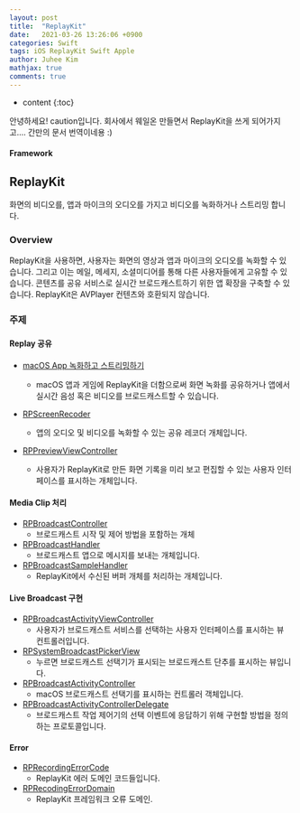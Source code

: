 ```yaml
---
layout: post
title:  "ReplayKit"
date:   2021-03-26 13:26:06 +0900
categories: Swift
tags: iOS ReplayKit Swift Apple
author: Juhee Kim
mathjax: true
comments: true
---
```


* content
{:toc}

안녕하세요! caution입니다. 회사에서 웨일온 만들면서 ReplayKit을 쓰게 되어가지고....
간만의 문서 번역이네용 :)


#### Framework
## ReplayKit
화면의 비디오를, 앱과 마이크의 오디오를 가지고 비디오를 녹화하거나 스트리밍 합니다.

### Overview
ReplayKit을 사용하면, 사용자는 화면의 영상과 앱과 마이크의 오디오를 녹화할 수 있습니다. 그리고 이는 메일, 메세지, 소셜미디어를 통해 다른 사용자들에게 고유할 수 있습니다. 콘텐츠를 공유 서비스로 실시간 브로드캐스트하기 위한 앱 확장을 구축할 수 있습니다. ReplayKit은 AVPlayer 컨텐츠와 호환되지 않습니다.

### 주제
#### Replay 공유
- [macOS App 녹화하고 스트리밍하기](https://developer.apple.com/documentation/replaykit/recording_and_streaming_your_macos_app)
  - macOS 앱과 게임에 ReplayKit을 더함으로써 화면 녹화를 공유하거나 앱에서 실시간 음성 혹은 비디오를 브로드캐스트할 수 있습니다.

- [RPScreenRecoder](https://developer.apple.com/documentation/replaykit/rpscreenrecorder)
  - 앱의 오디오 및 비디오를 녹화할 수 있는 공유 레코더 개체입니다.
- [RPPreviewViewController](https://developer.apple.com/documentation/replaykit/rppreviewviewcontroller)
  - 사용자가 ReplayKit로 만든 화면 기록을 미리 보고 편집할 수 있는 사용자 인터페이스를 표시하는 개체입니다.

#### Media Clip 처리
- [RPBroadcastController](https://developer.apple.com/documentation/replaykit/rpbroadcastcontroller)
  - 브로드캐스트 시작 및 제어 방법을 포함하는 개체
- [RPBroadcastHandler](https://developer.apple.com/documentation/replaykit/rpbroadcasthandler)
  - 브로드캐스트 앱으로 메시지를 보내는 개체입니다.
- [RPBroadcastSampleHandler](https://developer.apple.com/documentation/replaykit/rpbroadcastsamplehandler)
  - ReplayKit에서 수신된 버퍼 개체를 처리하는 개체입니다.

#### Live Broadcast 구현
- [RPBroadcastActivityViewController](https://developer.apple.com/documentation/replaykit/rpbroadcastactivityviewcontroller)
  - 사용자가 브로드캐스트 서비스를 선택하는 사용자 인터페이스를 표시하는 뷰 컨트롤러입니다.
- [RPSystemBroadcastPickerView](https://developer.apple.com/documentation/replaykit/rpsystembroadcastpickerview)
  - 누르면 브로드캐스트 선택기가 표시되는 브로드캐스트 단추를 표시하는 뷰입니다.
- [RPBroadcastActivityController](https://developer.apple.com/documentation/replaykit/rpbroadcastactivitycontroller)
  - macOS 브로드캐스트 선택기를 표시하는 컨트롤러 객체입니다.
- [RPBroadcastActivityControllerDelegate](https://developer.apple.com/documentation/replaykit/rpbroadcastactivitycontrollerdelegate)
  - 브로드캐스트 작업 제어기의 선택 이벤트에 응답하기 위해 구현할 방법을 정의하는 프로토콜입니다.

#### Error
- [RPRecordingErrorCode](https://developer.apple.com/documentation/replaykit/rprecordingerrorcode)
  - ReplayKit 에러 도메인 코드들입니다.
- [RPRecodingErrorDomain](https://developer.apple.com/documentation/replaykit/rprecordingerrordomain-5gi)
   - ReplayKit 프레임워크 오류 도메인.

